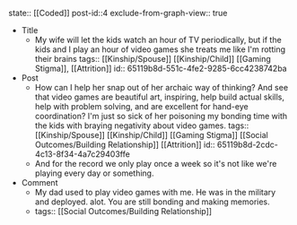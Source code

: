 state:: [[Coded]]
post-id::4
exclude-from-graph-view:: true

- Title
	- My wife will let the kids watch an hour of TV periodically, but if the kids and I play an hour of video games she treats me like I'm rotting their brains
	  tags:: [[Kinship/Spouse]] [[Kinship/Child]] [[Gaming Stigma]], [[Attrition]]
	  id:: 65119b8d-551c-4fe2-9285-6cc4238742ba
- Post
	- How can I help her snap out of her archaic way of thinking? And see that video games are beautiful art, inspiring, help build actual skills, help with problem solving, and are excellent for hand-eye coordination? I'm just so sick of her poisoning my bonding time with the kids with braying negativity about video games.
	  tags:: [[Kinship/Spouse]] [[Kinship/Child]] [[Gaming Stigma]] [[Social Outcomes/Building Relationship]] [[Attrition]]
	  id:: 65119b8d-2cdc-4c13-8f34-4a7c29403ffe
	- And for the record we only play once a week so it's not like we're playing every day or something.
- Comment
	- My dad used to play video games with me. He was in the military and deployed. alot. You are still bonding and making memories.
	- tags:: [[Social Outcomes/Building Relationship]]